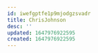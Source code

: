 ```yaml
---
id: iwefgptfe1p9mjodgzsvadr
title: ChrisJohnson
desc: ''
updated: 1647976922595
created: 1647976922595
---
```


